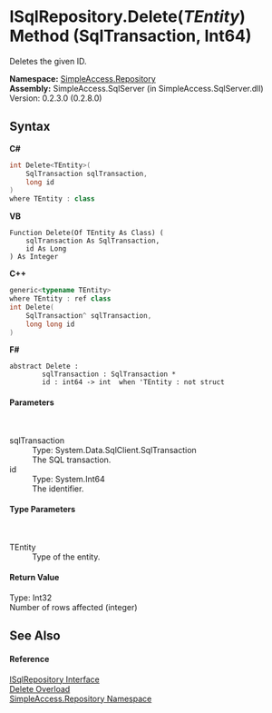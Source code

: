 # ISqlRepository.Delete(*TEntity*) Method (SqlTransaction, Int64)
 

Deletes the given ID.

**Namespace:**&nbsp;<a href="N_SimpleAccess_Repository">SimpleAccess.Repository</a><br />**Assembly:**&nbsp;SimpleAccess.SqlServer (in SimpleAccess.SqlServer.dll) Version: 0.2.3.0 (0.2.8.0)

## Syntax

**C#**<br />
``` C#
int Delete<TEntity>(
	SqlTransaction sqlTransaction,
	long id
)
where TEntity : class

```

**VB**<br />
``` VB
Function Delete(Of TEntity As Class) ( 
	sqlTransaction As SqlTransaction,
	id As Long
) As Integer
```

**C++**<br />
``` C++
generic<typename TEntity>
where TEntity : ref class
int Delete(
	SqlTransaction^ sqlTransaction, 
	long long id
)
```

**F#**<br />
``` F#
abstract Delete : 
        sqlTransaction : SqlTransaction * 
        id : int64 -> int  when 'TEntity : not struct

```


#### Parameters
&nbsp;<dl><dt>sqlTransaction</dt><dd>Type: System.Data.SqlClient.SqlTransaction<br />The SQL transaction.</dd><dt>id</dt><dd>Type: System.Int64<br />The identifier.</dd></dl>

#### Type Parameters
&nbsp;<dl><dt>TEntity</dt><dd>Type of the entity.</dd></dl>

#### Return Value
Type: Int32<br />Number of rows affected (integer)

## See Also


#### Reference
<a href="T_SimpleAccess_Repository_ISqlRepository">ISqlRepository Interface</a><br /><a href="Overload_SimpleAccess_Repository_ISqlRepository_Delete">Delete Overload</a><br /><a href="N_SimpleAccess_Repository">SimpleAccess.Repository Namespace</a><br />